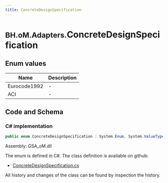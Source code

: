 ```yaml
---
title: ConcreteDesignSpecification
---
```


# <small>BH.oM.Adapters.</small>**ConcreteDesignSpecification**



## Enum values

| Name            | Description                                                    |
|-----------------|----------------------------------------------------------------|
| Eurocode1992 |  -  |
| ACI |  -  |


## Code and Schema

### C# implementation

``` C# title="C#"
public enum ConcreteDesignSpecification : System.Enum, System.ValueType, System.IComparable, System.ISpanFormattable, System.IFormattable, System.IConvertible
```

Assembly: GSA_oM.dll

The enum is defined in C#. The class definition is available on github:

- [ConcreteDesignSpecification.cs](https://github.com/BHoM/GSA_Toolkit/blob/develop/GSA_oM/Enum\ConcreteDesignSpecification.cs)

All history and changes of the class can be found by inspection the history.
